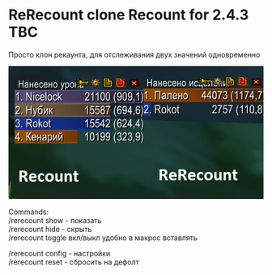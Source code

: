 # ReRecount clone Recount for 2.4.3 TBC

Просто клон рекаунта, для отслеживания двух значений одновременно 

![Инфо](src/demo.jpg)

Commands:  
/rerecount show - показать  
/rerecount hide - скрыть  
/rerecount toggle вкл/выкл удобно в макрос вставлять  

/rerecount config - настройки  
/rerecount reset - сбросить на дефолт  
